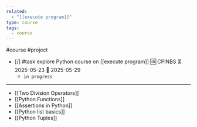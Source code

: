 ```yaml
---
related:
  - "[[execute program]]"
type: course
tags:
  - course
---
```

#course #project

- [/] #task explore Python course on [[execute program]] 🆔 CPlNBS ⏳ 2025-05-23 📅 2025-05-29
	- `in progress`
___

- [[Two Division Operators]]
- [[Python Functions]]
- [[Assertions in Python]]
- [[Python list basics]]
- [[Python Tuples]]
